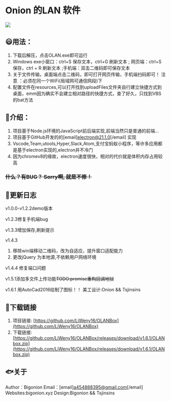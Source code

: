 # Onion 的LAN 软件

<img src="https://raw.githubusercontent.com/LiWeny16/OLANBox/main/favicon.ico">

## 😃用法：

1. 下载后解压，点击OLAN.exe即可运行
2. Windows exe小窗口：ctrl+S 保存文本，ctrl+G 刷新文本 ; 网页端：ctrl+S 保存，ctrl + R 刷新文本 ;手机端：双击二维码即可保存文本
3. 关于文件传输，桌面端点击二维码，即可打开网页传输，手机端扫码即可！ 注意 ：必须在同一个WiFi(局域网可通信网段)下
4. 配置文件在resources,可以打开找到uploadFiles文件夹自行建立快捷方式到桌面，emm因为确实不会建立相对路径的快捷方式，查了好久，只找到VBS的bat方法

## 🥺介绍：

1. 项目基于Node.js环境的JavaScript前后端实现,前端当然只是普通的前端...
2. 项目基于GitHub开发的的[email]electron@21.1.0[/email] 实现
3. Vscode,Team,utools,Hyper,Slack,Atom,支付宝蚂蚁小程序，等许多应用都是基于electron实现的,electron并不冷门
4. 因为chromev8的缘故，electron速度很快，相对的代价就是体积内存占用较高

### ~~什么？有BUG？ Sorry啊, 就是不修！~~

## 🌈更新日志

v1.0.0-v1.2.2demo版本

v1.2.3修复手机端bug

v1.3.3增加保存,刷新提示

v1.4.3

1. 移除win端移动二维码，改为自适应，提升窗口适配能力
2. 更改jQuery 为本地源,不依赖用户网络环境

v1.4.4
修复端口问题

v1.5.1添加多文件上传功能~~TODO:promise重构回调地狱~~

v1.6.1
用AutoCad2016绘制了图标！！
美工设计:Onion && Tsjinsins

## 🧐下载链接

1. 项目链接:
    [https://github.com/LiWeny16/OLANBox](https://github.com/LiWeny16/OLANBox)
2. 下载链接:
    [https://github.com/LiWeny16/OLANBox/releases/download/v1.6.1/OLANbox.zip](https://github.com/LiWeny16/OLANBox/releases/download/v1.6.1/OLANbox.zip)

## 🐟关于

Author：Bigonion
Email：[email]a454888395@gmail.com[/email]
Websites:bigonion.xyz
Design:Bigonion && Tsjinsins